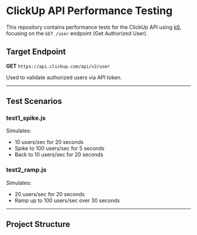 # ClickUp API Performance Testing

This repository contains performance tests for the ClickUp API using [k6](https://k6.io), focusing on the `GET /user` endpoint (Get Authorized User).

##  Target Endpoint

**GET** `https://api.clickup.com/api/v2/user`

Used to validate authorized users via API token.

---

##  Test Scenarios

### test1_spike.js
Simulates:
-  10 users/sec for 20 seconds
-  Spike to 100 users/sec for 5 seconds
-  Back to 10 users/sec for 20 seconds

### test2_ramp.js
Simulates:
-  20 users/sec for 20 seconds
-  Ramp up to 100 users/sec over 30 seconds

---

##  Project Structure